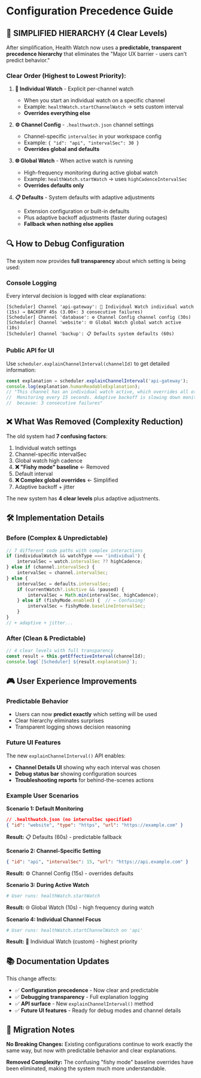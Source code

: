 # Configuration Precedence Guide

## 🎯 SIMPLIFIED HIERARCHY (4 Clear Levels)

After simplification, Health Watch now uses a **predictable, transparent precedence hierarchy** that eliminates the "Major UX barrier - users can't predict behavior."

### **Clear Order (Highest to Lowest Priority):**

1. **🎯 Individual Watch** - Explicit per-channel watch
   - When you start an individual watch on a specific channel
   - Example: `healthWatch.startChannelWatch` → sets custom interval
   - **Overrides everything else**

2. **⚙️ Channel Config** - `.healthwatch.json` channel settings
   - Channel-specific `intervalSec` in your workspace config
   - Example: `{ "id": "api", "intervalSec": 30 }`
   - **Overrides global and defaults**

3. **🌐 Global Watch** - When active watch is running
   - High-frequency monitoring during active global watch
   - Example: `healthWatch.startWatch` → uses `highCadenceIntervalSec`
   - **Overrides defaults only**

4. **📋 Defaults** - System defaults with adaptive adjustments
   - Extension configuration or built-in defaults
   - Plus adaptive backoff adjustments (faster during outages)
   - **Fallback when nothing else applies**

## 🔍 **How to Debug Configuration**

The system now provides **full transparency** about which setting is being used:

### **Console Logging**
Every interval decision is logged with clear explanations:
```
[Scheduler] Channel 'api-gateway': 🎯 Individual Watch individual watch (15s) → BACKOFF 45s (3.00×: 3 consecutive failures)
[Scheduler] Channel 'database': ⚙️ Channel Config channel config (30s)
[Scheduler] Channel 'website': 🌐 Global Watch global watch active (10s)
[Scheduler] Channel 'backup': 📋 Defaults system defaults (60s)
```

### **Public API for UI**
Use `scheduler.explainChannelInterval(channelId)` to get detailed information:
```typescript
const explanation = scheduler.explainChannelInterval('api-gateway');
console.log(explanation.humanReadableExplanation);
// "This channel has an individual watch active, which overrides all other settings. 
//  Monitoring every 15 seconds. Adaptive backoff is slowing down monitoring (3.00x) 
//  because: 3 consecutive failures"
```

## ❌ **What Was Removed (Complexity Reduction)**

The old system had **7 confusing factors**:
1. Individual watch settings
2. Channel-specific intervalSec
3. Global watch high cadence
4. **❌ "Fishy mode" baseline** ← Removed
5. Default interval
6. **❌ Complex global overrides** ← Simplified
7. Adaptive backoff + jitter

The new system has **4 clear levels** plus adaptive adjustments.

## 🛠️ **Implementation Details**

### **Before (Complex & Unpredictable)**
```typescript
// 7 different code paths with complex interactions
if (individualWatch && watchType === 'individual') {
    intervalSec = watch.intervalSec ?? highCadence;
} else if (channel.intervalSec) {
    intervalSec = channel.intervalSec;
} else {
    intervalSec = defaults.intervalSec;
    if (currentWatch?.isActive && !paused) {
        intervalSec = Math.min(intervalSec, highCadence);
    } else if (fishyMode.enabled) {  // ← Confusing!
        intervalSec = fishyMode.baselineIntervalSec;
    }
}
// + adaptive + jitter...
```

### **After (Clean & Predictable)**
```typescript
// 4 clear levels with full transparency
const result = this.getEffectiveInterval(channelId);
console.log(`[Scheduler] ${result.explanation}`);
```

## 🎮 **User Experience Improvements**

### **Predictable Behavior**
- Users can now **predict exactly** which setting will be used
- Clear hierarchy eliminates surprises
- Transparent logging shows decision reasoning

### **Future UI Features**
The new `explainChannelInterval()` API enables:
- **Channel Details UI** showing why each interval was chosen
- **Debug status bar** showing configuration sources
- **Troubleshooting reports** for behind-the-scenes actions

### **Example User Scenarios**

**Scenario 1: Default Monitoring**
```json
// .healthwatch.json (no intervalSec specified)
{ "id": "website", "type": "https", "url": "https://example.com" }
```
**Result:** 📋 Defaults (60s) - predictable fallback

**Scenario 2: Channel-Specific Setting** 
```json
{ "id": "api", "intervalSec": 15, "url": "https://api.example.com" }
```
**Result:** ⚙️ Channel Config (15s) - overrides defaults

**Scenario 3: During Active Watch**
```bash
# User runs: healthWatch.startWatch
```
**Result:** 🌐 Global Watch (10s) - high frequency during watch

**Scenario 4: Individual Channel Focus**
```bash
# User runs: healthWatch.startChannelWatch on 'api'
```
**Result:** 🎯 Individual Watch (custom) - highest priority

## 📚 **Documentation Updates**

This change affects:
- ✅ **Configuration precedence** - Now clear and predictable
- ✅ **Debugging transparency** - Full explanation logging
- ✅ **API surface** - New `explainChannelInterval()` method
- ✅ **Future UI features** - Ready for debug modes and channel details

## 🔧 **Migration Notes**

**No Breaking Changes:** Existing configurations continue to work exactly the same way, but now with predictable behavior and clear explanations.

**Removed Complexity:** The confusing "fishy mode" baseline overrides have been eliminated, making the system much more understandable.